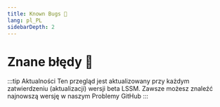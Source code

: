 ```yaml
---
title: Known Bugs 🐛
lang: pl_PL
sidebarDepth: 2
---
```


# Znane błędy :bug:

:::tip Aktualności
Ten przegląd jest aktualizowany przy każdym zatwierdzeniu (aktualizacji) wersji beta LSSM. Zawsze możesz znaleźć najnowszą wersję w naszym <a :href="$theme.variables.github + '/issues?q=is%3Aissue+is%3Aopen+label%3Abug'" target="_blank">Problemy GitHub</a>
:::

<bugs no-bugs="Obecnie nie ma znanych błędów!"></bugs>
